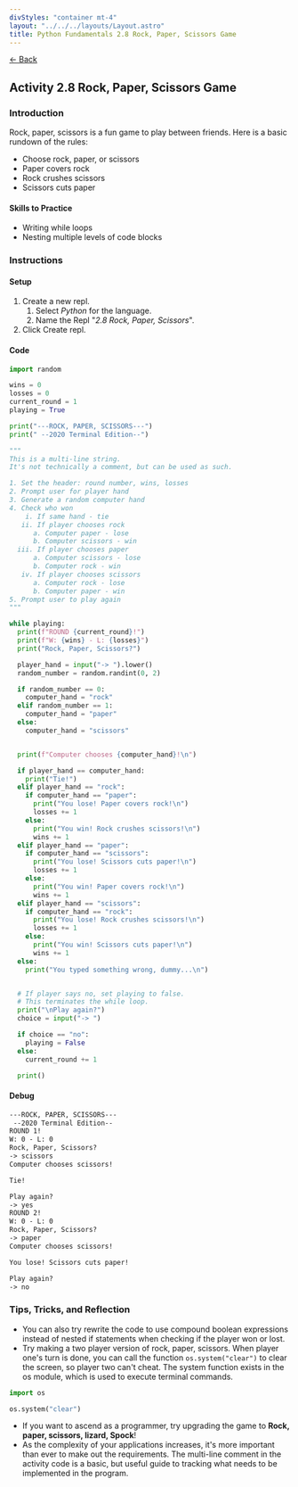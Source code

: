 ```yaml
---
divStyles: "container mt-4"
layout: "../../../layouts/Layout.astro"
title: Python Fundamentals 2.8 Rock, Paper, Scissors Game
---
```


[← Back](/python-fundamentals/)

## Activity 2.8 Rock, Paper, Scissors Game

### Introduction

Rock, paper, scissors is a fun game to play between friends. Here is a basic rundown of the rules:

- Choose rock, paper, or scissors
- Paper covers rock
- Rock crushes scissors
- Scissors cuts paper

#### Skills to Practice

- Writing while loops
- Nesting multiple levels of code blocks

### Instructions

#### Setup

1. Create a new repl.
   1. Select _Python_ for the language.
   2. Name the Repl "_2.8 Rock, Paper, Scissors_".
2. Click Create repl.

#### Code

```python
import random

wins = 0
losses = 0
current_round = 1
playing = True

print("---ROCK, PAPER, SCISSORS---")
print(" --2020 Terminal Edition--")

"""
This is a multi-line string.
It's not technically a comment, but can be used as such.

1. Set the header: round number, wins, losses
2. Prompt user for player hand
3. Generate a random computer hand
4. Check who won
    i. If same hand - tie
   ii. If player chooses rock
      a. Computer paper - lose
      b. Computer scissors - win
  iii. If player chooses paper
      a. Computer scissors - lose
      b. Computer rock - win
   iv. If player chooses scissors
      a. Computer rock - lose
      b. Computer paper - win
5. Prompt user to play again
"""

while playing:
  print(f"ROUND {current_round}!")
  print(f"W: {wins} - L: {losses}")
  print("Rock, Paper, Scissors?")

  player_hand = input("-> ").lower()
  random_number = random.randint(0, 2)

  if random_number == 0:
    computer_hand = "rock"
  elif random_number == 1:
    computer_hand = "paper"
  else:
    computer_hand = "scissors"


  print(f"Computer chooses {computer_hand}!\n")

  if player_hand == computer_hand:
    print("Tie!")
  elif player_hand == "rock":
    if computer_hand == "paper":
      print("You lose! Paper covers rock!\n")
      losses += 1
    else:
      print("You win! Rock crushes scissors!\n")
      wins += 1
  elif player_hand == "paper":
    if computer_hand == "scissors":
      print("You lose! Scissors cuts paper!\n")
      losses += 1
    else:
      print("You win! Paper covers rock!\n")
      wins += 1
  elif player_hand == "scissors":
    if computer_hand == "rock":
      print("You lose! Rock crushes scissors!\n")
      losses += 1
    else:
      print("You win! Scissors cuts paper!\n")
      wins += 1
  else:
    print("You typed something wrong, dummy...\n")


  # If player says no, set playing to false.
  # This terminates the while loop.
  print("\nPlay again?")
  choice = input("-> ")

  if choice == "no":
    playing = False
  else:
    current_round += 1

  print()
```

#### Debug

```txt
---ROCK, PAPER, SCISSORS---
 --2020 Terminal Edition--
ROUND 1!
W: 0 - L: 0
Rock, Paper, Scissors?
-> scissors
Computer chooses scissors!

Tie!

Play again?
-> yes
ROUND 2!
W: 0 - L: 0
Rock, Paper, Scissors?
-> paper
Computer chooses scissors!

You lose! Scissors cuts paper!

Play again?
-> no
```

### Tips, Tricks, and Reflection

- You can also try rewrite the code to use compound boolean expressions instead of nested if statements when checking if the player won or lost.
- Try making a two player version of rock, paper, scissors. When player one's turn is done, you can call the function `os.system("clear")` to clear the screen, so player two can't cheat. The system function exists in the os module, which is used to execute terminal commands.

```python
import os

os.system("clear")
```

- If you want to ascend as a programmer, try upgrading the game to **Rock, paper, scissors, lizard, Spock**!
- As the complexity of your applications increases, it's more important than ever to make out the requirements. The multi-line comment in the activity code is a basic, but useful guide to tracking what needs to be implemented in the program.
